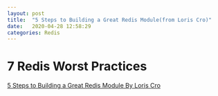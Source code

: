 ```yaml
---
layout: post
title:  "5 Steps to Building a Great Redis Module(from Loris Cro)"
date:   2020-04-28 12:58:29
categories: Redis
---
```


# 7 Redis Worst Practices
[5 Steps to Building a Great Redis Module By Loris Cro](https://redislabs.com/blog/5-steps-building-great-redis-module/)